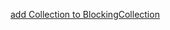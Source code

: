 [add Collection to BlockingCollection](https://stackoverflow.com/questions/12329224/add-collection-to-blockingcollection)

